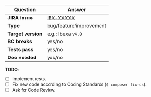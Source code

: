 | Question           | Answer
| ------------------ | ------------------
| **JIRA issue**     | [IBX-XXXXX](https://issues.ibexa.co/browse/IBX-XXXXX)
| **Type**| bug/feature/improvement
| **Target version** | e.g.: Ibexa `v4.0`
| **BC breaks**      | yes/no
| **Tests pass**     | yes/no
| **Doc needed**     | yes/no

<!-- Replace this comment with Pull Request description -->

**TODO**:
- [ ] Implement tests.
- [ ] Fix new code according to Coding Standards (`$ composer fix-cs`).
- [ ] Ask for Code Review.
